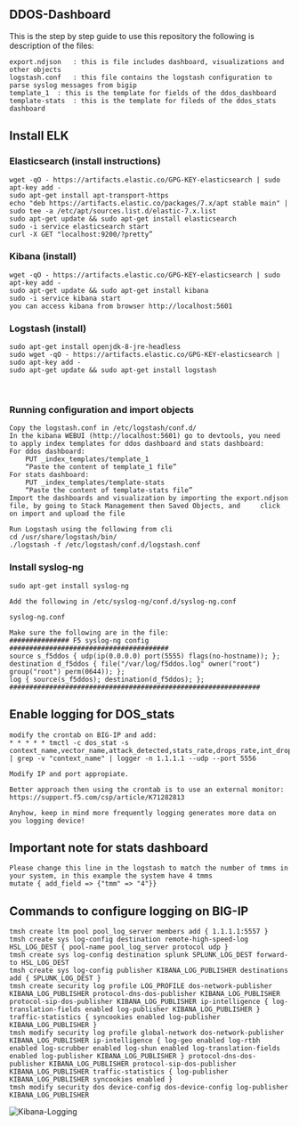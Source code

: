 ## DDOS-Dashboard
This is the step by step guide to use this repository
the following is description of the files:

	export.ndjson	: this is file includes dashboard, visualizations and other objects
	logstash.conf	: this file contains the logstash configuration to parse syslog messages from bigip
	template_1	: this is the template for fields of the ddos_dashboard
	template-stats	: this is the template for fileds of the ddos_stats dashboard

## Install ELK
### Elasticsearch (install instructions)
	wget -qO - https://artifacts.elastic.co/GPG-KEY-elasticsearch | sudo apt-key add -
	sudo apt-get install apt-transport-https
	echo "deb https://artifacts.elastic.co/packages/7.x/apt stable main" | sudo tee -a /etc/apt/sources.list.d/elastic-7.x.list
	sudo apt-get update && sudo apt-get install elasticsearch
	sudo -i service elasticsearch start
	curl -X GET "localhost:9200/?pretty”
### Kibana (install)
	wget -qO - https://artifacts.elastic.co/GPG-KEY-elasticsearch | sudo apt-key add -
	sudo apt-get update && sudo apt-get install kibana
	sudo -i service kibana start
	you can access kibana from browser http://localhost:5601
### Logstash (install)
	sudo apt-get install openjdk-8-jre-headless
	sudo wget -qO - https://artifacts.elastic.co/GPG-KEY-elasticsearch | sudo apt-key add -
	sudo apt-get update && sudo apt-get install logstash
 
### Running configuration and import objects

	Copy the logstash.conf in /etc/logstash/conf.d/
	In the kibana WEBUI (http://localhost:5601) go to devtools, you need to apply index templates for ddos dashboard and stats dashboard:
	For ddos dashboard:
		PUT _index_templates/template_1
		“Paste the content of template_1 file”
	For stats dashboard:
		PUT _index_templates/template-stats
		“Paste the content of template-stats file”
	Import the dashboards and visualization by importing the export.ndjson file, by going to Stack Management then Saved Objects, and 	  click on import and upload the file
 
	Run Logstash using the following from cli 
	cd /usr/share/logstash/bin/
	./logstash -f /etc/logstash/conf.d/logstash.conf


### Install syslog-ng

	sudo apt-get install syslog-ng

	Add the following in /etc/syslog-ng/conf.d/syslog-ng.conf

	syslog-ng.conf

	Make sure the following are in the file:
	############### F5 syslog-ng config ########################################
	source s_f5ddos { udp(ip(0.0.0.0) port(5555) flags(no-hostname)); };
	destination d_f5ddos { file("/var/log/f5ddos.log" owner("root") group("root") perm(0644)); };
	log { source(s_f5ddos); destination(d_f5ddos); };
	###############################################################

## Enable logging for DOS_stats
	modify the crontab on BIG-IP and add: 
	* * * * * tmctl -c dos_stat -s context_name,vector_name,attack_detected,stats_rate,drops_rate,int_drops_rate,ba_stats_rate,ba_drops_rate,bd_stats_rate,bd_drops_rate,detection,mitigation_low,mitigation_high,detection_ba,mitigation_ba_low,mitigation_ba_high,detection_bd,mitigation_bd_low,mitigation_bd_high | grep -v "context_name" | logger -n 1.1.1.1 --udp --port 5556

	Modify IP and port appropiate.
	
	Better approach then using the crontab is to use an external monitor:
	https://support.f5.com/csp/article/K71282813
	
	Anyhow, keep in mind more frequently logging generates more data on you logging device!

## Important note for stats dashboard
	Please change this line in the logstash to match the number of tmms in your system, in this example the system have 4 tmms
	mutate { add_field => {"tmm" => "4"}} 
	
## Commands to configure logging on BIG-IP
	tmsh create ltm pool pool_log_server members add { 1.1.1.1:5557 }
	tmsh create sys log-config destination remote-high-speed-log HSL_LOG_DEST { pool-name pool_log_server protocol udp }
	tmsh create sys log-config destination splunk SPLUNK_LOG_DEST forward-to HSL_LOG_DEST
	tmsh create sys log-config publisher KIBANA_LOG_PUBLISHER destinations add { SPLUNK_LOG_DEST }
	tmsh create security log profile LOG_PROFILE dos-network-publisher KIBANA_LOG_PUBLISHER protocol-dns-dos-publisher KIBANA_LOG_PUBLISHER protocol-sip-dos-publisher KIBANA_LOG_PUBLISHER ip-intelligence { log-translation-fields enabled log-publisher KIBANA_LOG_PUBLISHER } traffic-statistics { syncookies enabled log-publisher KIBANA_LOG_PUBLISHER }
	tmsh modify security log profile global-network dos-network-publisher KIBANA_LOG_PUBLISHER ip-intelligence { log-geo enabled log-rtbh enabled log-scrubber enabled log-shun enabled log-translation-fields enabled log-publisher KIBANA_LOG_PUBLISHER } protocol-dns-dos-publisher KIBANA_LOG_PUBLISHER protocol-sip-dos-publisher KIBANA_LOG_PUBLISHER traffic-statistics { log-publisher KIBANA_LOG_PUBLISHER syncookies enabled }
	tmsh modify security dos device-config dos-device-config log-publisher KIBANA_LOG_PUBLISHER

![Kibana-Logging](https://user-images.githubusercontent.com/58518999/114186432-235da700-9947-11eb-9662-67eede1773d2.png)


